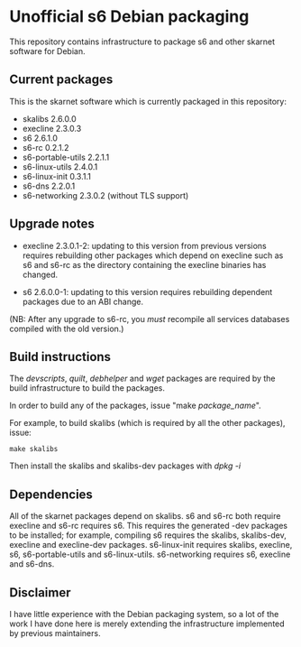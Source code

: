 # Unofficial s6 Debian packaging

This repository contains infrastructure to package s6 and other skarnet 
software for Debian.

## Current packages

This is the skarnet software which is currently packaged in this 
repository:

* skalibs 2.6.0.0
* execline 2.3.0.3
* s6 2.6.1.0
* s6-rc 0.2.1.2
* s6-portable-utils 2.2.1.1
* s6-linux-utils 2.4.0.1
* s6-linux-init 0.3.1.1
* s6-dns 2.2.0.1
* s6-networking 2.3.0.2 (without TLS support)

## Upgrade notes

* execline 2.3.0.1-2: updating to this version from previous versions requires
  rebuilding other packages which depend on execline such as s6 and s6-rc as
  the directory containing the execline binaries has changed.

* s6 2.6.0.0-1: updating to this version requires rebuilding dependent packages
  due to an ABI change.

(NB: After any upgrade to s6-rc, you _must_ recompile all services databases 
compiled with the old version.)

## Build instructions

The _devscripts_, _quilt_, _debhelper_ and _wget_ packages are required by the
build infrastructure to build the packages.

In order to build any of the packages, issue "make _package\_name_".

For example, to build skalibs (which is required by all the other packages),
issue:

```shell
make skalibs
```

Then install the skalibs and skalibs-dev packages with _dpkg -i_

## Dependencies

All of the skarnet packages depend on skalibs. s6 and s6-rc both require
execline and s6-rc requires s6. This requires the generated -dev packages to 
be installed; for example, compiling s6 requires the skalibs, skalibs-dev,
execline and execline-dev packages. s6-linux-init requires skalibs, execline,
s6, s6-portable-utils and s6-linux-utils. s6-networking requires s6, execline
and s6-dns.

## Disclaimer

I have little experience with the Debian packaging system, so a lot of the work
I have done here is merely extending the infrastructure implemented by 
previous maintainers.

